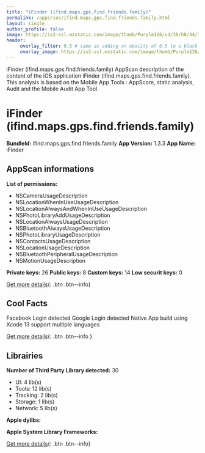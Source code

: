 ```yaml
---
title: "iFinder (ifind.maps.gps.find.friends.family)"
permalink: /apps/ios/ifind.maps.gps.find.friends.family.html
layout: single
author_profile: false
image: https://is2-ssl.mzstatic.com/image/thumb/Purple126/v4/30/b8/44/30b8449c-0bd7-a3c2-de4d-f098c540dbfa/AppIcon-0-0-1x_U007emarketing-0-0-0-5-0-0-sRGB-0-0-0-GLES2_U002c0-512MB-85-220-0-0.png/512x512bb.jpg
header: 
     overlay_filter: 0.5 # same as adding an opacity of 0.5 to a black background
     overlay_image: https://is2-ssl.mzstatic.com/image/thumb/Purple126/v4/30/b8/44/30b8449c-0bd7-a3c2-de4d-f098c540dbfa/AppIcon-0-0-1x_U007emarketing-0-0-0-5-0-0-sRGB-0-0-0-GLES2_U002c0-512MB-85-220-0-0.png/512x512bb.jpg
---
```

iFinder (ifind.maps.gps.find.friends.family) AppScan description of the content of the iOS application iFinder (ifind.maps.gps.find.friends.family). This analysis is based on the Mobile App Tools : AppScore, static analysis, Audit and the Mobile Audit App Tool.

# iFinder (ifind.maps.gps.find.friends.family)

**BundleId:** ifind.maps.gps.find.friends.family
**App Version:** 1.3.3
**App Name:** iFinder


## AppScan informations 

**List of permissions:** 
- NSCameraUsageDescription
- NSLocationWhenInUseUsageDescription
- NSLocationAlwaysAndWhenInUseUsageDescription
- NSPhotoLibraryAddUsageDescription
- NSLocationAlwaysUsageDescription
- NSBluetoothAlwaysUsageDescription
- NSPhotoLibraryUsageDescription
- NSContactsUsageDescription
- NSLocationUsageDescription
- NSBluetoothPeripheralUsageDescription
- NSMotionUsageDescription
  
  
**Private keys:** 26
**Public keys:** 8
**Custom keys:** 14
**Low securit keys:** 0
  
[Get more details](/pricing.html){: .btn .btn--info}

## Cool Facts

Facebook Login detected
Google Login detected
Native App
build using Xcode 13
support multiple languages
  
[Get more details](/pricing.html){: .btn .btn--info }

## Librairies 
**Number of Third Party Library detected:** 30
- UI: 4 lib(s)
- Tools: 12 lib(s)
- Tracking: 2 lib(s)
- Storage: 1 lib(s)
- Network: 5 lib(s)


**Apple dylibs:**


**Apple System Library Frameworks:**


  
[Get more details](/pricing.html){: .btn .btn--info}

